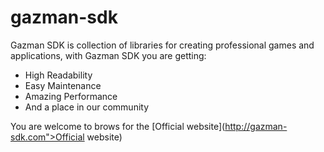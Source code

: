 gazman-sdk
==========

Gazman SDK is collection of libraries for creating professional games and applications, with Gazman SDK you are getting:
        
* High Readability
* Easy Maintenance
* Amazing Performance
* And a place in our community
 		
You are welcome to brows for the [Official website](http://gazman-sdk.com">Official website)
 		

